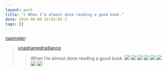 ```yaml
---
layout: post
title: "> When I’m almost done reading a good book."
date: 2014-06-09 19:03:05 Z
tags: []
---
```

[naomster](http://naomster.tumblr.com/post/76100460098/unashamedradiance-when-im-almost-done-reading):

> [unashamedradiance](http://unashamedradiance.tumblr.com/post/63569538206/when-im-almost-done-reading-a-good-book):
> 
> > When I’m almost done reading a good book.
![](/media/2014/06/88295990490_0.jpg)
![](/media/2014/06/88295990490_1.jpg)
![](/media/2014/06/88295990490_2.jpg)
![](/media/2014/06/88295990490_3.jpg)
![](/media/2014/06/88295990490_4.jpg)
![](/media/2014/06/88295990490_5.jpg)
![](/media/2014/06/88295990490_6.jpg)
![](/media/2014/06/88295990490_7.jpg)
